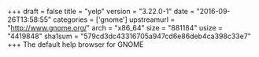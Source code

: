 +++
draft = false
title = "yelp"
version = "3.22.0-1"
date = "2016-09-26T13:58:55"
categories = ['gnome']
upstreamurl = "http://www.gnome.org/"
arch = "x86_64"
size = "881184"
usize = "4419848"
sha1sum = "579cd3dc43316705a947cd6e86deb4ca398c33e7"
+++
The default help browser for GNOME
